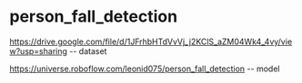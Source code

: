 # person_fall_detection

https://drive.google.com/file/d/1JFrhbHTdVvVj_j2KClS_aZM04Wk4_4vy/view?usp=sharing -- dataset

https://universe.roboflow.com/leonid075/person_fall_detection -- model
